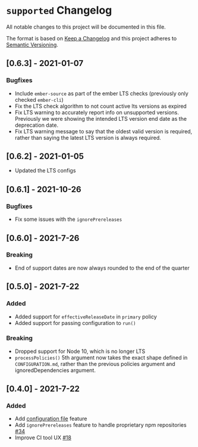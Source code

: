 # `supported` Changelog
All notable changes to this project will be documented in this file.

The format is based on [Keep a Changelog](http://keepachangelog.com/en/1.0.0/)
and this project adheres to [Semantic Versioning](http://semver.org/spec/v2.0.0.html).

## [0.6.3] - 2021-01-07

### Bugfixes
- Include `ember-source` as part of the ember LTS checks (previously only checked `ember-cli`)
- Fix the LTS check algorithm to not count active lts versions as expired
- Fix LTS warning to accurately report info on unsupported versions. Previously we were showing the intended LTS version end date as the deprecation date.
- Fix LTS warning message to say that the oldest valid version is required, rather than saying the latest LTS version is always required.

## [0.6.2] - 2021-01-05

- Updated the LTS configs

## [0.6.1] - 2021-10-26

### Bugfixes
- Fix some issues with the `ignorePrereleases`

## [0.6.0] - 2021-7-26

### Breaking
- End of support dates are now always rounded to the end of the quarter

## [0.5.0] - 2021-7-22

### Added
- Added support for `effectiveReleaseDate` in `primary` policy
- Added support for passing configuration to `run()`

### Breaking
- Dropped support for Node 10, which is no longer LTS
- `processPolicies()` 5th argument now takes the exact shape defined in `CONFIGURATION.md`, rather than the previous policies argument and ignoredDependencies argument.

## [0.4.0] - 2021-7-22
### Added
- Add [configuration file](https://github.com/supportedjs/supported/blob/main/CONFIGURATION.md) feature
- Add `ignorePrereleases` feature to handle proprietary npm repositories [#34](https://github.com/supportedjs/supported/issues/34)
- Improve CI tool UX [#18](https://github.com/supportedjs/supported/issues/18)